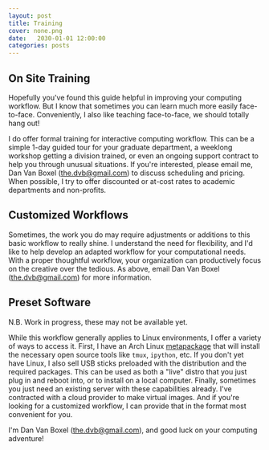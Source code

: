 ```yaml
---
layout: post
title: Training
cover: none.png
date:   2030-01-01 12:00:00
categories: posts
---
```


On Site Training
---

Hopefully you've found this guide helpful in improving your computing workflow.  But I know that sometimes you can learn much more easily face-to-face.  Conveniently, I also like teaching face-to-face, we should totally hang out!

I do offer formal training for interactive computing workflow.  This can be a simple 1-day guided tour for your graduate department, a weeklong workshop getting a division trained, or even an ongoing support contract to help you through unusual situations.  If you're interested, please email me, Dan Van Boxel (the.dvb@gmail.com) to discuss scheduling and pricing.  When possible, I try to offer discounted or at-cost rates to academic departments and non-profits. 

Customized Workflows
---

Sometimes, the work you do may require adjustments or additions to this basic workflow to really shine.  I understand the need for flexibility, and I'd like to help develop an adapted workflow for your computational needs.  With a proper thoughtful workflow, your organization can productively focus on the creative over the tedious.  As above, email Dan Van Boxel (the.dvb@gmail.com) for more information.

Preset Software
---

N.B. Work in progress, these may not be available yet.

While this workflow generally applies to Linux environments, I offer a variety of ways to access it.  First, I have an Arch Linux [metapackage](http://github.com/dvbuntu/compute-tools) that will install the necessary open source tools like `tmux`, `ipython`, etc.  If you don't yet have Linux, I also sell USB sticks preloaded with the distribution and the required packages.  This can be used as both a "live" distro that you just plug in and reboot into, or to install on a local computer.  Finally, sometimes you just need an existing server with these capabilities already.  I've contracted with a cloud provider to make virtual images.  And if you're looking for a customized workflow, I can provide that in the format most convenient for you.

I'm Dan Van Boxel (the.dvb@gmail.com), and good luck on your computing adventure!
